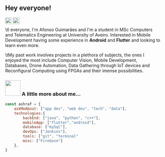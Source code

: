 ## Hey everyone!
<a href="https://www.linkedin.com/in/afonso-guima/">
  <img align="left" alt="Afonso's Linkdein" width="22px" src="https://cdn.jsdelivr.net/npm/simple-icons@v3/icons/linkedin.svg" />
</a>
<a href="https://github.com/MathSqrt2">
  <img align="left" alt="Afonso's Github" width="22px" src="https://cdn.jsdelivr.net/npm/simple-icons@v3/icons/github.svg" />
</a>
<br />

\tI everyone, I'm Afonso Guimarães and I'm a student in MSc Computers and Telematics Engineering at University of Aveiro. Interested in Mobile Development having some experience in **Android** and **Flutter** and looking to learn even more. 

\tMy past work involves projects in a plethora of subjects, the ones I enjoyed the most include Computer Vision, Mobile Development, Databases, Drone Automation, Data Gathering through IoT devices and Reconfigural Computing using FPGAs and their imense possibilities. 

### <img src="https://media.giphy.com/media/VgCDAzcKvsR6OM0uWg/giphy.gif" width="50"> A little more about me...  

```javascript
const ashraf = {
    askMeAbout: ["app dev", "web dev", "tech", "data"],
    technologies:{
        backEnd: ["java", "python", "c++"],
        mobileApp: ["flutter","android"],
        database: ["mySql"],
        devOps: ["Jenkins"],
        tools: ["git", "terminal"
        misc: ["Firebase"]
    },
}
```

